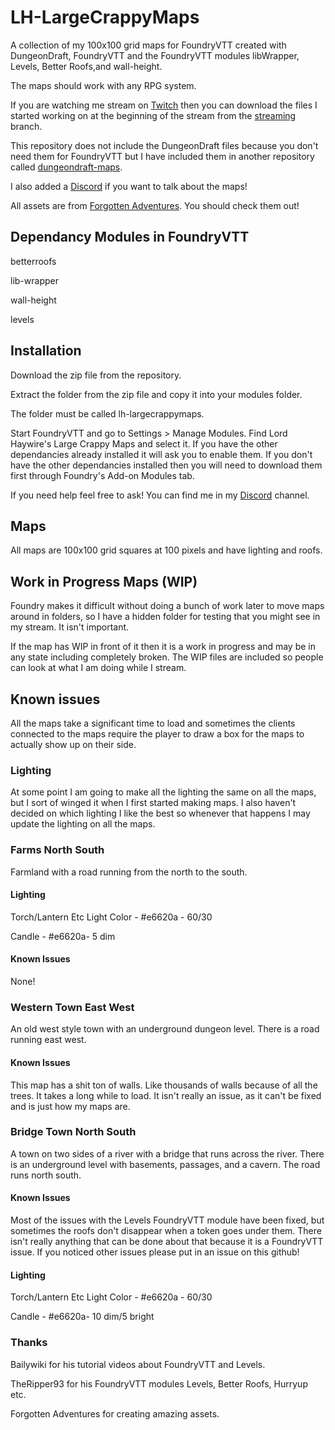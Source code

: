 # LH-LargeCrappyMaps

A collection of my 100x100 grid maps for FoundryVTT created with DungeonDraft, FoundryVTT and the FoundryVTT modules libWrapper, Levels, Better Roofs,and wall-height.

The maps should work with any RPG system.

If you are watching me stream on [Twitch](https://www.twitch.tv/lordhaywire) then you can download the files I started working on at the beginning of the stream from the [streaming](https://github.com/lordhaywire/lh-largecrappymaps/tree/streaming) branch.

This repository does not include the DungeonDraft files because you don't need them for FoundryVTT but I have included them in another repository called [dungeondraft-maps](https://github.com/lordhaywire/dungeondraft-maps).  

I also added a [Discord](https://discord.gg/NfVdrnwEQ4) if you want to talk about the maps!

All assets are from [Forgotten Adventures](https://www.patreon.com/forgottenadventures).  You should check them out!

## Dependancy Modules in FoundryVTT

betterroofs

lib-wrapper

wall-height

levels

## Installation

Download the zip file from the repository.

Extract the folder from the zip file and copy it into your modules folder.

The folder must be called lh-largecrappymaps.

Start FoundryVTT and go to Settings > Manage Modules.  Find Lord Haywire's Large Crappy Maps and select it.  If you have the other dependancies already installed it will ask you to enable them.  If you don't have the other dependancies installed then you will need to download them first through Foundry's Add-on Modules tab.

If you need help feel free to ask!  You can find me in my [Discord](https://discord.gg/NfVdrnwEQ4) channel.

## Maps

All maps are 100x100 grid squares at 100 pixels and have lighting and roofs.

## Work in Progress Maps (WIP)

Foundry makes it difficult without doing a bunch of work later to move maps around in folders, so I have a hidden folder for testing that you might see in my stream.  It isn't important.

If the map has WIP in front of it then it is a work in progress and may be in any state including completely broken.  The WIP files are included so people can look at what I am doing while I stream.

## Known issues

All the maps take a significant time to load and sometimes the clients connected to the maps require the player to draw a box for the maps to actually show up on their side.

### Lighting

At some point I am going to make all the lighting the same on all the maps, but I sort of winged it when I first started making maps.  I also haven't decided on which lighting I like the best so whenever that happens I may update the lighting on all the maps.

### Farms North South

Farmland with a road running from the north to the south.

#### Lighting

Torch/Lantern Etc Light Color - #e6620a - 60/30

Candle - #e6620a- 5 dim

#### Known Issues

None!

### Western Town East West

An old west style town with an underground dungeon level.  There is a road running east west.

#### Known Issues

This map has a shit ton of walls.  Like thousands of walls because of all the trees.  It takes a long while to load.  It isn't really an issue, as it can't be fixed and is just how my maps are.

### Bridge Town North South

A town on two sides of a river with a bridge that runs across the river.  There is an underground level with basements, passages, and a cavern.  The road runs north south.

#### Known Issues

Most of the issues with the Levels FoundryVTT module have been fixed, but sometimes the roofs don't disappear when a token goes under them.  There isn't really anything that can be done about that because it is a FoundryVTT issue.  If you noticed other issues please put in an issue on this github!

#### Lighting

Torch/Lantern Etc Light Color - #e6620a - 60/30

Candle - #e6620a- 10 dim/5 bright

### Thanks

Bailywiki for his tutorial videos about FoundryVTT and Levels.

TheRipper93 for his FoundryVTT modules Levels, Better Roofs, Hurryup etc.

Forgotten Adventures for creating amazing assets.